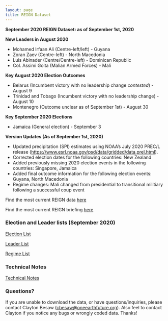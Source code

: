 ```yaml
---
layout: page
title: REIGN Dataset
---
```


**September 2020 REIGN Dataset: as of September 1st, 2020**

**New Leaders in August 2020**
  * Mohamed Irfaan Ali (Centre-left/left) - Guyana
  * Zoran Zaev (Centre-left) - North Macedonia
  * Luis Abinader (Centre/Centre-left) - Dominican Republic
  * Col. Assimi Goita (Malian Armed Forces) - Mali 
  
**Key August 2020 Election Outcomes**
  * Belarus (Incumbent victory with no leadership change *contested*) - August 9
  * Trinidad and Tobago (Incumbent victory with no leadership change) - August 10
  * Montenegro (Outcome unclear as of September 1st) - August 30
  
**Key September 2020 Elections**
  * Jamaica (General election) - September 3

    
**Version Updates (As of September 1st, 2020)**
  * Updated precipitation (SPI) estimates using NOAA’s July 2020 PREC/L release (https://www.esrl.noaa.gov/psd/data/gridded/data.prel.html).
  * Corrected election dates for the following countries: New Zealand
  * Added previously missing 2020 election events in the following countries: Singapore, Jamaica
  * Added final outcome information for the following election events: Guyana, North Macedonia 
  * Regime changes: Mali changed from presidential to transitional militiary following a successful coup event
  
Find the most current REIGN data [here](https://cdn.rawgit.com/OEFDataScience/REIGN.github.io/gh-pages/data_sets/REIGN_2020_9.csv) 

Find the most current REIGN briefing [here](https://medium.com/the-die-is-forecast/international-elections-and-leaders-august-2020-briefing-12e68137c4b0?source=friends_link&sk=21454a1908ebc89115cb9e9936bac3d7)


### Election and Leader lists (September 2020)

[Election List](https://cdn.rawgit.com/OEFDataScience/REIGN.github.io/gh-pages/data_sets/electionlist_9_20.csv)

[Leader List](https://cdn.rawgit.com/OEFDataScience/REIGN.github.io/gh-pages/data_sets/leaderlist_9_20.csv)

[Regime List](https://cdn.rawgit.com/OEFDataScience/REIGN.github.io/gh-pages/data_sets/regime_list.csv)
	
### Technical Notes


[Technical Notes](https://cdn.rawgit.com/OEFDataScience/REIGN.github.io/gh-pages/documents/reign_notes.pdf)


### Questions?

If you are unable to download the data, or have questions/inquiries, please contact Clayton Besaw (<cbesaw@oneearthfuture.org>). Also feel to contact Clayton if you notice any bugs or wrongly coded data. Thanks!


